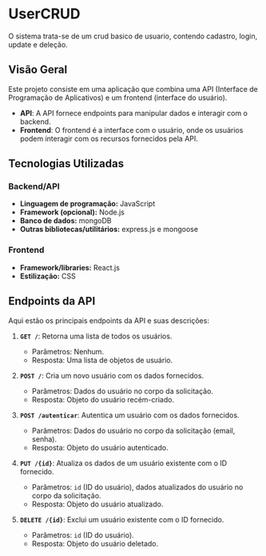# UserCRUD

O sistema trata-se de um crud basico de usuario, contendo cadastro, login, update e deleção.

## Visão Geral

Este projeto consiste em uma aplicação que combina uma API (Interface de Programação de Aplicativos) e um frontend (interface do usuário).

- **API**: A API fornece endpoints para manipular dados e interagir com o backend.
- **Frontend**: O frontend é a interface com o usuário, onde os usuários podem interagir com os recursos fornecidos pela API.

## Tecnologias Utilizadas

### Backend/API

- **Linguagem de programação:** JavaScript
- **Framework (opcional):** Node.js
- **Banco de dados:** mongoDB
- **Outras bibliotecas/utilitários:** express.js e mongoose

### Frontend

- **Framework/libraries:** React.js
- **Estilização:** CSS

## Endpoints da API

Aqui estão os principais endpoints da API e suas descrições:

1. **`GET /`**: Retorna uma lista de todos os usuários.
   - Parâmetros: Nenhum.
   - Resposta: Uma lista de objetos de usuário.
   
2. **`POST /`**: Cria um novo usuário com os dados fornecidos.
   - Parâmetros: Dados do usuário no corpo da solicitação.
   - Resposta: Objeto do usuário recém-criado.
   
3. **`POST /autenticar`**: Autentica um usuário com os dados fornecidos.
   - Parâmetros: Dados do usuário no corpo da solicitação (email, senha).
   - Resposta: Objeto do usuário autenticado.

4. **`PUT /{id}`**: Atualiza os dados de um usuário existente com o ID fornecido.
   - Parâmetros: `id` (ID do usuário), dados atualizados do usuário no corpo da solicitação.
   - Resposta: Objeto do usuário atualizado.

5. **`DELETE /{id}`**: Exclui um usuário existente com o ID fornecido.
   - Parâmetros: `id` (ID do usuário).
   - Resposta: Objeto do usuário deletado.